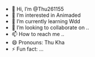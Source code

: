 - 👋 Hi, I’m @Thu261155
- 👀 I’m interested in Animaded
- 🌱 I’m currently learning Wdd
- 💞️ I’m looking to collaborate on ..
- 📫 How to reach me ..
- 😄 Pronouns: Thu Kha 
- ⚡ Fun fact: ...

<!---
Thu261155/Thu261155 is a ✨ special ✨ repository because its `README.md` (this file) appears on your GitHub profile.
You can click the Preview link to take a look at your changes.
--->
